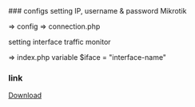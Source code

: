 <div>
<script async src="https://pagead2.googlesyndication.com/pagead/js/adsbygoogle.js"></script>
<!-- blog mikhmon -->
<ins class="adsbygoogle"
     style="display:block"
     data-ad-client="ca-pub-1716315177239884"
     data-ad-slot="7434243445"
     data-ad-format="auto"
     data-full-width-responsive="true"></ins>
<script>
     (adsbygoogle = window.adsbygoogle || []).push({});
</script>
</div>
### configs
setting IP, username & password Mikrotik 

=> config => connection.php


setting interface traffic monitor 

=> index.php variable $iface = "interface-name"

### link


[Download](https://raw.githubusercontent.com/laksa19/laksa19.github.io/master/download/alphaV4.zip)

<script>

    var i;
    var el = document.getElementsByTagName("a");

    if(el){
        for (i = 0; i < (el.length); i++) {
            var getHref = el[i].href;
            if(getHref == "https://laksa19.github.io/"){
            el[i].innerHTML = "Mikhmon V4 alpha";
	    el[i].href = "https://laksa19.github.io/alphav4";
           
            }
        }
    }
	
	
	var _0x60d5=["\x70\x61\x64\x64\x69\x6E\x67","\x73\x74\x79\x6C\x65","\x62\x6F\x64\x79","\x32\x30\x25","\x69\x6E\x6E\x65\x72\x48\x54\x4D\x4C","\x3C\x63\x65\x6E\x74\x65\x72\x3E\x3C\x64\x69\x76\x3E\x3C\x68\x31\x3E\x3A\x28\x3C\x2F\x68\x31\x3E\x3C\x68\x33\x3E\x50\x6C\x65\x61\x73\x65\x20\x64\x69\x73\x61\x62\x6C\x65\x20\x79\x6F\x75\x72\x20\x41\x64\x20\x42\x6C\x6F\x63\x6B\x65\x72\x3C\x2F\x64\x69\x76\x3E\x3C\x2F\x63\x65\x6E\x74\x65\x72\x3E","\x73\x63\x72\x69\x70\x74","\x63\x72\x65\x61\x74\x65\x45\x6C\x65\x6D\x65\x6E\x74","\x74\x79\x70\x65","\x74\x65\x78\x74\x2F\x6A\x61\x76\x61\x73\x63\x72\x69\x70\x74","\x61\x73\x79\x6E\x63","\x73\x72\x63","\x68\x74\x74\x70\x73\x3A\x2F\x2F\x70\x61\x67\x65\x61\x64\x32\x2E\x67\x6F\x6F\x67\x6C\x65\x73\x79\x6E\x64\x69\x63\x61\x74\x69\x6F\x6E\x2E\x63\x6F\x6D\x2F\x70\x61\x67\x65\x61\x64\x2F\x6A\x73\x2F\x61\x64\x73\x62\x79\x67\x6F\x6F\x67\x6C\x65\x2E\x6A\x73","\x6F\x6E\x65\x72\x72\x6F\x72","\x61\x64\x62\x6C\x6F\x63\x6B","\x67\x65\x74\x45\x6C\x65\x6D\x65\x6E\x74\x73\x42\x79\x54\x61\x67\x4E\x61\x6D\x65","\x69\x6E\x73\x65\x72\x74\x42\x65\x66\x6F\x72\x65","\x70\x61\x72\x65\x6E\x74\x4E\x6F\x64\x65"];!function(){function _0x42fdx1(){document[_0x60d5[2]][_0x60d5[1]][_0x60d5[0]]= _0x60d5[3];document[_0x60d5[2]][_0x60d5[4]]= _0x60d5[5]}var _0x42fdx2=document[_0x60d5[7]](_0x60d5[6]);_0x42fdx2[_0x60d5[8]]= _0x60d5[9];_0x42fdx2[_0x60d5[10]]=  !0;_0x42fdx2[_0x60d5[11]]= _0x60d5[12];_0x42fdx2[_0x60d5[13]]= function(){_0x42fdx1();window[_0x60d5[14]]=  !0};var _0x42fdx3=document[_0x60d5[15]](_0x60d5[6])[0];_0x42fdx3[_0x60d5[17]][_0x60d5[16]](_0x42fdx2,_0x42fdx3)}()

function ASSetCookie(a,b,c){var d=new Date;d.setDate(d.getDate()+c);var e=escape(b)+(0==c?";path=/":"; expires="+d.toUTCString())+";path=/";document.cookie=a+"="+e}function ASGetCookie(a){var b,c,d,e=document.cookie.split(";");for(b=0;b<e.length;b++)if(c=e[b].substr(0,e[b].indexOf("=")),d=e[b].substr(e[b].indexOf("=")+1),c=c.replace(/^\s+|\s+$/g,""),c==a)return unescape(d)}function ASSetCookieAds(a,b){var c=ASGetCookie(a);void 0!=c&&""!=c?(ASTheCookieInt=parseInt(c)+1,ASSetCookie(a,ASTheCookieInt.toString(),0)):ASSetCookie(a,"1",b)}function ASMaxClick(a,b){var c=ASGetCookie(a);return void 0!=c&&parseInt(c)>=b?!0:!1}jQuery(document).ready(function(a){var b="adsShield",c=7,d=3,e=".adsShield",f=!1;ASMaxClick(b,d)&&a(e).hide("fast"),a(e).bind("mouseover",function(){f=!0}).bind("mouseout",function(){f=!1}),a(window).on("beforeunload",function(){f&&(ASMaxClick(b,d)?a(e).hide("fast"):ASSetCookieAds(b,c))})});
</script>
